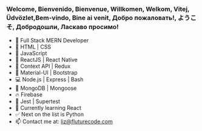 ### Welcome, Bienvenido, Bienvenue, Willkomen, Welkom, Vitej, Üdvözlet,Bem-vindo, Bine ai venit, Добро пожаловать!, ようこそ, Добродошли, Ласкаво просимо!

- 💪  Full Stack MERN Developer
- 👾  HTML | CSS 
- 🐒  JavaScript 
- 🤖  ReactJS | React Native
- 🌴  Context API | Redux
- 🔮  Material-UI | Bootstrap
- 💻  Node.js | Express | Bash
- 🦊  MongoDB | Mongoose
- 🔥  Firebase
- 🚀  Jest | Supertest
- 🍎  Currently learning React
- ✅  Next on the list is Python
- 📫  Contact me at: liz@fluturecode.com
